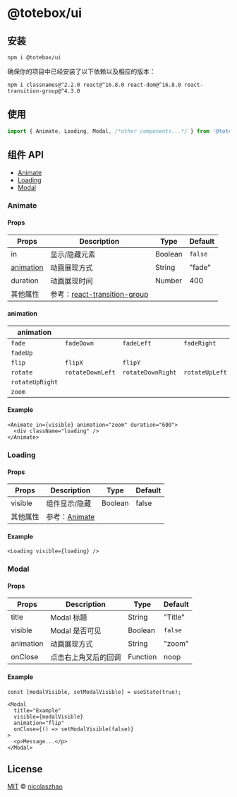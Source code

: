 # @totebox/ui

## 安装

```
npm i @totebox/ui
```

确保你的项目中已经安装了以下依赖以及相应的版本：

```shell
npm i classnames@^2.2.0 react@^16.8.0 react-dom@^16.8.0 react-transition-group@^4.3.0
```

## 使用

```js
import { Animate, Loading, Modal, /*other components...*/ } from '@totebox/ui'
```

## 组件 API

* [Animate](###Animate)
* [Loading](###Loading)
* [Modal](###Modal)

### Animate

#### Props

| Props                      | Description                                                  | Type    | Default |
| -------------------------- | ------------------------------------------------------------ | ------- | ------- |
| in                         | 显示/隐藏元素                                                | Boolean | `false` |
| [animation](####animation) | 动画展现方式                                                 | String  | "fade"  |
| duration                   | 动画展现时间                                                 | Number  | 400     |
| 其他属性                   | 参考：[react-transition-group](https://reactcommunity.org/react-transition-group/css-transition) |         |         |

#### animation

| animation       |                  |                   |                |
| --------------- | ---------------- | ----------------- | -------------- |
| `fade`          | `fadeDown`       | `fadeLeft`        | `fadeRight`    |
| `fadeUp`        |                  |                   |                |
| `flip`          | `flipX`          | `flipY`           |                |
| `rotate`        | `rotateDownLeft` | `rotateDownRight` | `rotateUpLeft` |
| `rotateUpRight` |                  |                   |                |
| `zoom`          |                  |                   |                |

#### Example

```react
<Animate in={visible} animation="zoom" duration="600">
  <div className="loading" />
</Animate>
```

### Loading

#### Props

| Props    | Description                 | Type    | Default |
| -------- | --------------------------- | ------- | ------- |
| visible  | 组件显示/隐藏               | Boolean | false   |
| 其他属性 | 参考：[Animate](###Animate) |         |         |

#### Example

```react
<Loading visible={loading} />
```

### Modal

#### Props

| Props      | Description                 | Type     | Default        |
| --------- | -------------------- | -------- | ------------- |
| title     | Modal 标题           | String   | "Title" |
| visible   | Modal 是否可见       | Boolean  | `false`       |
| animation | 动画展现方式         | String   | "zoom"        |
| onClose   | 点击右上角叉后的回调 | Function | noop          |

#### Example

```react
const [modalVisible, setModalVisible] = useState(true);

<Modal
  title="Example"
  visible={modalVisible}
  animation="flip"
  onClose={() => setModalVisible(false)}
>
  <p>Message...</p>
</Modal>
```

## License

[MIT](https://github.com/nicolaszhao/totebox/blob/master/LICENSE) © [nicolaszhao](https://github.com/nicolaszhao)
